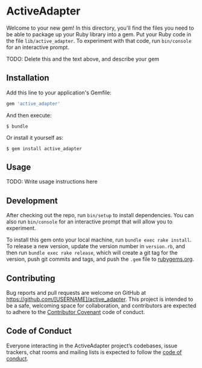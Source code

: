 # ActiveAdapter

Welcome to your new gem! In this directory, you'll find the files you need to be able to package up your Ruby library into a gem. Put your Ruby code in the file `lib/active_adapter`. To experiment with that code, run `bin/console` for an interactive prompt.

TODO: Delete this and the text above, and describe your gem

## Installation

Add this line to your application's Gemfile:

```ruby
gem 'active_adapter'
```

And then execute:

    $ bundle

Or install it yourself as:

    $ gem install active_adapter

## Usage

TODO: Write usage instructions here

## Development

After checking out the repo, run `bin/setup` to install dependencies. You can also run `bin/console` for an interactive prompt that will allow you to experiment.

To install this gem onto your local machine, run `bundle exec rake install`. To release a new version, update the version number in `version.rb`, and then run `bundle exec rake release`, which will create a git tag for the version, push git commits and tags, and push the `.gem` file to [rubygems.org](https://rubygems.org).

## Contributing

Bug reports and pull requests are welcome on GitHub at https://github.com/[USERNAME]/active_adapter. This project is intended to be a safe, welcoming space for collaboration, and contributors are expected to adhere to the [Contributor Covenant](http://contributor-covenant.org) code of conduct.

## Code of Conduct

Everyone interacting in the ActiveAdapter project’s codebases, issue trackers, chat rooms and mailing lists is expected to follow the [code of conduct](https://github.com/[USERNAME]/active_adapter/blob/master/CODE_OF_CONDUCT.md).
